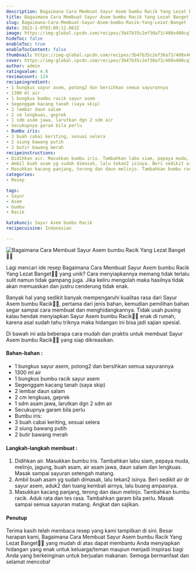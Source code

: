 ```yaml
---
description: Bagaimana Cara Membuat Sayur Asem bumbu Racik Yang Lezat Banget"
title: Bagaimana Cara Membuat Sayur Asem bumbu Racik Yang Lezat Banget
slug: Bagaimana-Cara-Membuat-Sayur-Asem-bumbu-Racik-Yang-Lezat-Banget
date: 2022-1-9T03:09:12.063Z
image: https://img-global.cpcdn.com/recipes/3b47b35c2ef30a73/400x400cq70/photo.jpg
hideToc: false
enableToc: true
enableTocContent: false
thumbnail: https://img-global.cpcdn.com/recipes/3b47b35c2ef30a73/400x400cq70/photo.jpg
cover: https://img-global.cpcdn.com/recipes/3b47b35c2ef30a73/400x400cq70/photo.jpg
author: admin
ratingvalue: 4.8
reviewcount: 124
recipeingredient:
- 1 bungkus sayur asem, potong2 dan bersihkan semua sayurannya
- 1300 ml air
- 1 bungkus bumbu racik sayur asem
- Segenggam kacang tanah (saya skip)
- 2 lembar daun salam
- 2 cm lengkuas, geprek
- 1 sdm asam jawa, larutkan dgn 2 sdm air
- Secukupnya garam bila perlu
- Bumbu iris:
- 3 buah cabai keriting, sesuai selera
- 2 siung bawang putih
- 2 butir bawang merah
recipeinstructions:
- Didihkan air. Masukkan bumbu iris. Tambahkan labu siam, pepaya muda, melinjo, jagung, buah asam, air asam jawa, daun salam dan lengkuas. Masak sampai sayuran setengah matang.
- Ambil buah asam yg sudah dimasak, lalu tekan2 isinya. Beri sedikit air dr sayur asem, aduk2 dan tuang kembali airnya, lalu buang ampasnya.
- Masukkan kacang panjang, terong dan daun melinjo. Tambahkan bumbu racik. Aduk rata dan tes rasa. Tambahkan garam bila perlu. Masak sampai semua sayuran matang. Angkat dan sajikan.
categories:
- Resep

tags:
- Sayur
- Asem
- bumbu
- Racik

katakunci: Sayur Asem bumbu Racik
recipecuisine: Indonesian

---
```


![Bagaimana Cara Membuat Sayur Asem bumbu Racik Yang Lezat Banget👩‍🍳](https://img-global.cpcdn.com/recipes/3b47b35c2ef30a73/400x400cq70/photo.jpg)

Lagi mencari ide resep Bagaimana Cara Membuat Sayur Asem bumbu Racik Yang Lezat Banget👩‍🍳 yang unik? Cara menyiapkannya memang tidak terlalu sulit namun tidak gampang juga. Jika keliru mengolah maka hasilnya tidak akan memuaskan dan justru cenderung tidak enak.

Banyak hal yang sedikit banyak mempengaruhi kualitas rasa dari Sayur Asem bumbu Racik👩‍🍳, pertama dari jenis bahan, kemudian pemilihan bahan segar sampai cara membuat dan menghidangkannya. Tidak usah pusing kalau hendak menyiapkan Sayur Asem bumbu Racik👩‍🍳 enak di rumah, karena asal sudah tahu triknya maka hidangan ini bisa jadi sajian spesial.

Di bawah ini ada beberapa cara mudah dan praktis untuk membuat Sayur Asem bumbu Racik👩‍🍳 yang siap dikreasikan.

<!--inarticleads1-->

#### Bahan-bahan :

- 1 bungkus sayur asem, potong2 dan bersihkan semua sayurannya
- 1300 ml air
- 1 bungkus bumbu racik sayur asem
- Segenggam kacang tanah (saya skip)
- 2 lembar daun salam
- 2 cm lengkuas, geprek
- 1 sdm asam jawa, larutkan dgn 2 sdm air
- Secukupnya garam bila perlu
- Bumbu iris:
- 3 buah cabai keriting, sesuai selera
- 2 siung bawang putih
- 2 butir bawang merah

<!--inarticleads2-->

#### Langkah-langkah membuat :

1. Didihkan air. Masukkan bumbu iris. Tambahkan labu siam, pepaya muda, melinjo, jagung, buah asam, air asam jawa, daun salam dan lengkuas. Masak sampai sayuran setengah matang.
1. Ambil buah asam yg sudah dimasak, lalu tekan2 isinya. Beri sedikit air dr sayur asem, aduk2 dan tuang kembali airnya, lalu buang ampasnya.
1. Masukkan kacang panjang, terong dan daun melinjo. Tambahkan bumbu racik. Aduk rata dan tes rasa. Tambahkan garam bila perlu. Masak sampai semua sayuran matang. Angkat dan sajikan.

#### Penutup

Terima kasih telah membaca resep yang kami tampilkan di sini. Besar harapan kami, Bagaimana Cara Membuat Sayur Asem bumbu Racik Yang Lezat Banget👩‍🍳 yang mudah di atas dapat membantu Anda menyiapkan hidangan yang enak untuk keluarga/teman maupun menjadi inspirasi bagi Anda yang berkeinginan untuk berjualan makanan. Semoga bermanfaat dan selamat mencoba!